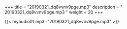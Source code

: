 +++
title = "20190321_dq8vvnv9pge.mp3"
description = " 20190321_dq8vvnv9pge.mp3 "
weight = 20
+++

{{< myaudio01 mp3="20190321_dq8vvnv9pge.mp3" >}}

